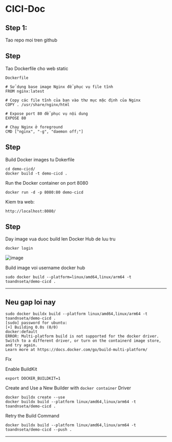 # CICI-Doc

## Step 1:

Tao repo moi tren github























## Step

Tao Dockerfile cho web static

`Dockerfile`
```
# Sử dụng base image Nginx để phục vụ file tĩnh
FROM nginx:latest

# Copy các file tĩnh của bạn vào thư mục mặc định của Nginx
COPY . /usr/share/nginx/html

# Expose port 80 để phục vụ nội dung
EXPOSE 80

# Chạy Nginx ở foreground
CMD ["nginx", "-g", "daemon off;"]
```

## Step

Build Docker images tu Dokerfile
```
cd demo-cicd/
docker build -t demo-cicd .
```

Run the Docker container on port 8080
```
docker run -d -p 8080:80 demo-cicd
```

Kiem tra web:

```
http://localhost:8080/
```

## Step 

Day image vua duoc build len Docker Hub de luu tru

```
docker login
```

![image](https://github.com/user-attachments/assets/8b5902ab-95a4-4316-afbf-81d2df704f3c)


Build image voi username docker hub
```
sudo docker build --platform=linux/amd64,linux/arm64 -t toandnseta/demo-cicd .
```

------
Neu gap loi nay
------

```
sudo docker buildx build --platform linux/amd64,linux/arm64 -t toandnseta/demo-cicd .
[sudo] password for ubuntu: 
[+] Building 0.0s (0/0)                                                                                                                 docker:default
ERROR: Multi-platform build is not supported for the docker driver.
Switch to a different driver, or turn on the containerd image store, and try again.
Learn more at https://docs.docker.com/go/build-multi-platform/
```

Fix

Enable BuildKit

```
export DOCKER_BUILDKIT=1
```

Create and Use a New Builder with `docker container` Driver

```
docker buildx create --use
docker buildx build --platform linux/amd64,linux/arm64 -t toandnseta/demo-cicd .
```

Retry the Build Command

```
docker buildx build --platform linux/amd64,linux/arm64 -t toandnseta/demo-cicd --push .
```
------






























